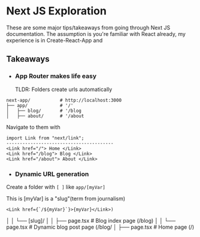 # Next JS Exploration

These are some major tips/takeaways from going through Next JS documentation. The assumption is you're familiar with React already, my experience is in Create-React-App and 
## Takeaways

- ### App Router makes life easy
	TLDR: Folders create urls automatically 

```
next-app/     		# http://localhost:3000
├── app/			# '/'
│   ├── blog/		# '/blog
│   ├── about/ 		# '/about
```
Navigate to them with 
```TS
import Link from "next/link";
----------------------------------------
<Link href="/"> Home </Link>
<Link href="/blog"> Blog </Link>
<Link href="/about"> About </Link>
```


- ### Dynamic URL generation
Create a folder with `[ ]` like `app/[myVar]`

This is [myVar] is a "slug"(term from journalism)
```TS
<Link href={`/${myVar}`}>{myVar}</Link>)
```

│   │   └── [slug]/	
│   │   ├── page.tsx           # Blog index page (/blog)
│   │       └── page.tsx       # Dynamic blog post page (/blog/
│   ├── page.tsx               # Home page (/)